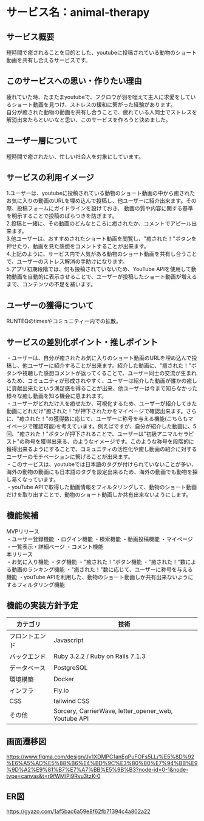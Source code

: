 # サービス名：animal-therapy
## サービス概要
短時間で癒されることを目的とした、youtubeに投稿されている動物のショート動画を共有し合えるサービスです。<br>
## このサービスへの思い・作りたい理由
疲れていた時、たまたまyoutubeで、フクロウが羽を咥えて主人に求愛をしているショート動画を見つけ、ストレスの緩和に繋がった経験があります。<br>
自分が癒された動物の動画を共有し合うことで、疲れている人同士でストレスを解消出来たらといいなと思い、このサービスを作ろうと決めました。<br>
## ユーザー層について
短時間で癒されたい、忙しい社会人を対象にしています。
## サービスの利用イメージ
1.ユーザーは、youtubeに投稿されている動物のショート動画の中から癒されたお気に入りの動画のURLを埋め込んで投稿し、他ユーザーに紹介出来ます。その際、投稿フォームにガイドラインを設けておき、
動画の質や内容に関する基準を明示することで投稿のばらつきを防ぎます。<br>
2.投稿と一緒に、その動画のどんなところに癒されたか、コメントでアピール出来ます。<br>
3.他ユーザーは、おすすめされたショート動画を閲覧し、"癒された！"ボタンを押せたり、動画を見た感想をコメントすることが出来ます。<br>
4.上記のように、サービス内で人気がある動物のショート動画を共有し合うことで、ユーザーのストレス解消の手助けになります。<br>
5.アプリ初期段階では、何も投稿されていないため、YouTube APIを使用して動物動画を自動的に表示させることで、ユーザーが投稿したショート動画が増えるまで、コンテンツの不足を補います。<br>
## ユーザーの獲得について
RUNTEQのtimesやコミュニティー内での拡散。
## サービスの差別化ポイント・推しポイント
・ユーザーは、自分が癒されたお気に入りのショート動画のURLを埋め込んで投稿し、他ユーザーに紹介することが出来ます。紹介した動画に、"癒された！"ボタンや視聴した感想コメントが返ってくることで、ユーザー同士の交流が生まれるため、コミュニティが形成されやすく、ユーザーは紹介した動画が誰かの癒しに貢献出来たという満足感を得ることが出来、他ユーザーは今まで知らなかった様々な癒し動画を知る機会に恵まれます。<br>
・ユーザーがどれだけ人を癒せたか、可視化するため、ユーザーが紹介してきた動画にどれだけ"癒された！"が押下されたかをマイページで確認出来ます。さらに、"癒された！"の獲得数に応じて、ユーザーに称号を与える機能(こちらもマイページで確認可能)を考えています。例えばですが、自分が紹介した動画に、5回、"癒された！"ボタンが押下されることで、ユーザーは"初級アニマルセラピスト"の称号を獲得出来る、のようなイメージです。このような称号を段階的に獲得出来るようにすることで、コミュニティの活性化や癒し動画の紹介に対するユーザーのモチベーションに繋げることが出来ます。<br>
・このサービスは、youtubeでは日本語のタグが付けられていないことが多い、海外の動物の動画にも日本語のタグを設定出来るため、海外の動画でも動物を探し易くなっています。<br>
・youTube APIで取得した動画情報をフィルタリングして、動物のショート動画だけを取り出すことで、動物のショート動画しか共有出来ないようにします。 <br>
## 機能候補
MVPリリース<br>
・ユーザー登録機能
・ログイン機能
・検索機能
・動画投稿機能
・マイページ
・一覧表示・詳細ページ
・コメント機能<br>
本リリース<br>
・お気に入り機能
・タグ機能
・"癒された！"ボタン機能
・"癒された！"数による動画のランキング機能
・"癒された！"数に応じて、ユーザーに称号を与える機能
・youTube APIを利用した、動物のショート動画しか共有出来ないようにするフィルタリング機能<br>
## 機能の実装方針予定
| カテゴリ | 技術 |
| --- | --- |
| フロントエンド | Javascript |
| バックエンド | Ruby 3.2.2 / Ruby on Rails 7.1.3 |
| データベース | PostgreSQL |
| 環境構築 | Docker |
| インフラ | Fly.io |
| CSS | tailwind CSS |
| その他 | Sorcery, CarrierWave, letter_opener_web, Youtube API |
## 画面遷移図
https://www.figma.com/design/Jv1XDMPC1anEgPuFOFs5LL/%E5%8D%92%E6%A5%AD%E5%88%B6%E4%BD%9C%E3%80%80%E7%94%BB%E9%9D%A2%E9%81%B7%E7%A7%BB%E5%9B%B3?node-id=0-1&node-type=canvas&t=r9fWMlPi9Rvu3tzK-0
## ER図
https://gyazo.com/1af5bac6a59e8f62fb71394c4a802a22